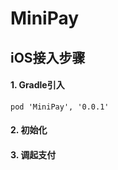 
# MiniPay


## iOS接入步骤


#### 1. Gradle引入

```
pod 'MiniPay', '0.0.1'
```

#### 2. 初始化

#### 3. 调起支付


